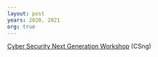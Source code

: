```yaml
---
layout: post
years: 2020, 2021
org: true
---
```


[Cyber Security Next Generation Workshop](https://csng.nl/?q=event) (CSng)